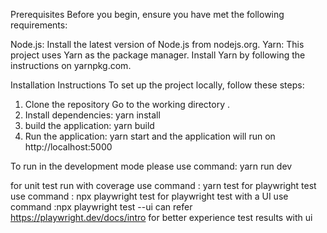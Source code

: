 Prerequisites
Before you begin, ensure you have met the following requirements:

Node.js: Install the latest version of Node.js from nodejs.org.
Yarn: This project uses Yarn as the package manager. Install Yarn by following the instructions on yarnpkg.com.

Installation Instructions
To set up the project locally, follow these steps:

1. Clone the repository
   Go to the working directory .
2. Install dependencies: yarn install
3. build the application: yarn build
4. Run the application: yarn start
   and the application will run on http://localhost:5000

To run in the development mode please use command: yarn run dev

for unit test run with coverage use command : yarn test
for playwright test use command : npx playwright test
for playwright test with a UI use command :npx playwright test --ui
can refer https://playwright.dev/docs/intro for better experience test results with ui
